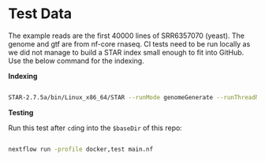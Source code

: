 # Test Data

The example reads are the first 40000 lines of SRR6357070 (yeast). The genome and gtf are from nf-core rnaseq.
CI tests need to be run locally as we did not manage to build a STAR index small enough to fit into GitHub.
Use the below command for the indexing.

**Indexing**

```bash

STAR-2.7.5a/bin/Linux_x86_64/STAR --runMode genomeGenerate --runThreadN 1 --genomeDir index --genomeFastaFiles genome.fa --sjdbGTFfile genes.gtf --sjdbOverhang 149

```

**Testing**

Run this test after `cd`ing into the `$baseDir` of this repo:

```bash

nextflow run -profile docker,test main.nf

```

